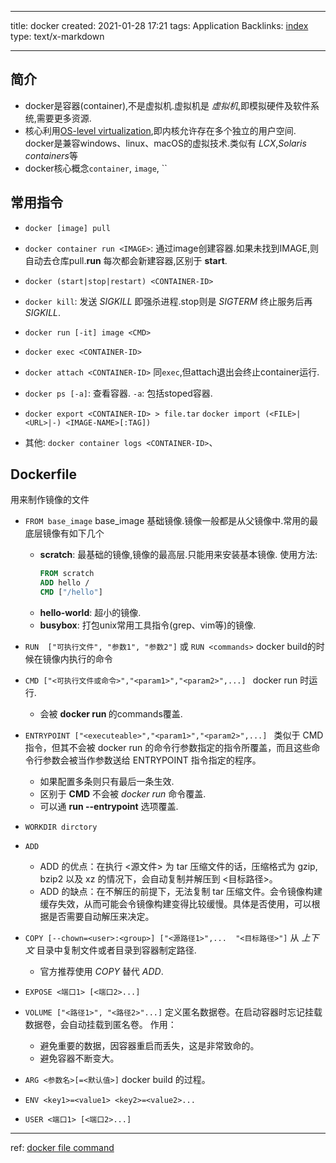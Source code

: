 ----

title: docker
created: 2021-01-28 17:21
tags: Application
Backlinks: [index](index.md)
type: text/x-markdown

----

## 简介

* docker是容器(container),不是虚拟机.虚拟机是 *虚拟机*,即模拟硬件及软件系统,需要更多资源.
* 核心利用[OS-level virtualization](https://en.wikipedia.org/wiki/OS-level_virtualization),即内核允许存在多个独立的用户空间.
  docker是兼容windows、linux、macOS的虚拟技术.类似有 *LCX*,*Solaris containers*等
* docker核心概念`container`, `image`, ``

## 常用指令

* `docker [image] pull `

* `docker container run <IMAGE>`: 通过image创建容器.如果未找到IMAGE,则自动去仓库pull.**run** 每次都会新建容器,区别于 **start**.
* `docker (start|stop|restart) <CONTAINER-ID>`
* `docker kill`: 发送 *SIGKILL* 即强杀进程.stop则是 *SIGTERM* 终止服务后再 *SIGKILL*.
* `docker run [-it] image <CMD>`
* `docker exec <CONTAINER-ID>`
* `docker attach <CONTAINER-ID>` 同`exec`,但attach退出会终止container运行.
* `docker ps [-a]`: 查看容器. `-a`: 包括stoped容器.
* `docker export <CONTAINER-ID> > file.tar` `docker import (<FILE>|<URL>|-) <IMAGE-NAME>[:TAG])`
* 其他: `docker container logs <CONTAINER-ID>`、

## Dockerfile

用来制作镜像的文件

* `FROM base_image`
  base_image 基础镜像.镜像一般都是从父镜像中.常用的最底层镜像有如下几个
  
  * **scratch**: 最基础的镜像,镜像的最高层.只能用来安装基本镜像.
    使用方法:
    ```dockerfile
    FROM scratch
    ADD hello /
    CMD ["/hello"]
    ```
  * **hello-world**: 超小的镜像.
  * **busybox**: 打包unix常用工具指令(grep、vim等)的镜像.

* `RUN  ["可执行文件", "参数1", "参数2"]` 或 `RUN <commands>`
  docker build的时候在镜像内执行的命令

* `CMD ["<可执行文件或命令>","<param1>","<param2>",...] `
  docker run 时运行.
	* 会被 **docker run <Commands>** 的commands覆盖.

* `ENTRYPOINT ["<executeable>","<param1>","<param2>",...] `
  类似于 CMD 指令，但其不会被 docker run 的命令行参数指定的指令所覆盖，而且这些命令行参数会被当作参数送给 ENTRYPOINT 指令指定的程序。
	* 如果配置多条则只有最后一条生效.
	* 区别于 **CMD** 不会被 *docker run* 命令覆盖.
	* 可以通 **run --entrypoint** 选项覆盖.

* `WORKDIR dirctory`

* `ADD `
	* ADD 的优点：在执行 <源文件> 为 tar 压缩文件的话，压缩格式为 gzip, bzip2 以及 xz 的情况下，会自动复制并解压到 <目标路径>。
	* ADD 的缺点：在不解压的前提下，无法复制 tar 压缩文件。会令镜像构建缓存失效，从而可能会令镜像构建变得比较缓慢。具体是否使用，可以根据是否需要自动解压来决定。
* `COPY [--chown=<user>:<group>] ["<源路径1>",...  "<目标路径>"]`
  从 *上下文* 目录中复制文件或者目录到容器制定路径.
	* 官方推荐使用 *COPY* 替代 *ADD*.

* `EXPOSE <端口1> [<端口2>...]`

* `VOLUME ["<路径1>", "<路径2>"...]`
  定义匿名数据卷。在启动容器时忘记挂载数据卷，会自动挂载到匿名卷。
  作用：
	- 避免重要的数据，因容器重启而丢失，这是非常致命的。
	- 避免容器不断变大。

* `ARG <参数名>[=<默认值>]`
  docker build 的过程。

* `ENV <key1>=<value1> <key2>=<value2>...`

* `USER <端口1> [<端口2>...]`

----

ref: [docker file command](https://www.runoob.com/docker/docker-dockerfile.html)
